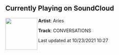## Currently Playing on SoundCloud

[<img align="left" width="100" src="https://i1.sndcdn.com/artworks-JCLz3Ie7R8Wk0yDg-tyuVoQ-t500x500.jpg">](https://soundcloud.com/aries_ix/convos?in_system_playlist=track-stations%3A1145585986)

**Artist**: Aries 

**Track**: CONVERSATIONS

Last updated at 10/23/2021 10:27

